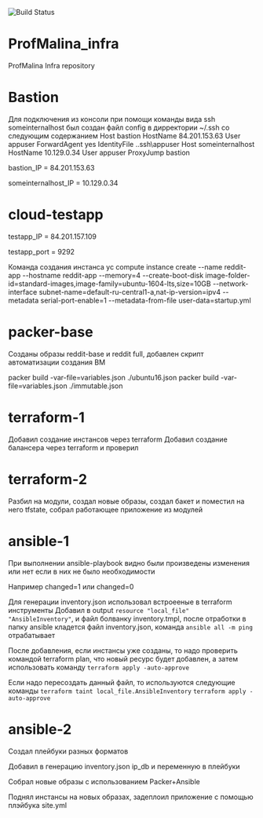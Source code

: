 ![Build Status](https://img.shields.io/travis/ProfMalina/Otus-DevOps-2020-08%20/%20ProfMalina_infra)

# ProfMalina_infra
ProfMalina Infra repository

# Bastion
Для подключения из консоли при помощи команды вида ssh someinternalhost был создан файл config в дирректории ~/.ssh со следующим содержанием
Host bastion
    HostName 84.201.153.63
    User appuser
	ForwardAgent yes
	IdentityFile .\.ssh\appuser
Host someinternalhost
    HostName 10.129.0.34
	User appuser
	ProxyJump bastion

bastion_IP = 84.201.153.63

someinternalhost_IP = 10.129.0.34

# cloud-testapp

testapp_IP = 84.201.157.109

testapp_port = 9292

Команда создания инстанса
yc compute instance create --name reddit-app --hostname reddit-app --memory=4 --create-boot-disk image-folder-id=standard-images,image-family=ubuntu-1604-lts,size=10GB --network-interface subnet-name=default-ru-central1-a,nat-ip-version=ipv4 --metadata serial-port-enable=1 --metadata-from-file user-data=startup.yml

# packer-base

Созданы образы reddit-base и reddit full, добавлен скрипт автоматизации создания ВМ

packer build -var-file=variables.json ./ubuntu16.json
packer build -var-file=variables.json ./immutable.json

# terraform-1

Добавил создание инстансов через terraform
Добавил создание балансера через terraform и проверил

# terraform-2

Разбил на модули, создал новые образы, создал бакет и поместил на него tfstate, собрал работающее приложение из модулей

# ansible-1

При выполнении ansible-playbook видно были произведены изменения или нет если в них не было необходимости

Например changed=1 или changed=0

Для генерации inventory.json использовал встроееные в terraform инструменты
Добавил в output `resource "local_file" "AnsibleInventory"`, и файл болванку inventory.tmpl, после отработки в папку ansible кладется файл inventory.json, команда `ansible all -m ping` отрабатывает

После добавления, если инстансы уже созданы, то надо проверить командой terraform plan, что новый ресурс будет добавлен, а затем использовать команду `terraform apply -auto-approve`

Если надо пересоздать данный файл, то используются следующие команды
`terraform taint local_file.AnsibleInventory`
`terraform apply -auto-approve`

# ansible-2

Создал плейбуки разных форматов

Добавил в генерацию inventory.json ip_db и переменную в плейбуки

Собрал новые образы с использованием Packer+Ansible

Поднял инстансы на новых образах, задеплоил приложение с помощью плэйбука site.yml
